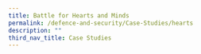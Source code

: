 ```yaml
---
title: Battle for Hearts and Minds
permalink: /defence-and-security/Case-Studies/hearts
description: ""
third_nav_title: Case Studies
---
```

